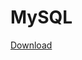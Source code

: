 # MySQL
<a href="/KRBNJSF/MySQL/raw/main/23_seskupovaniASouhrny.odp" id="raw-url" data-view-component="true" class="btn-sm btn BtnGroup-item">  Download
</a>
